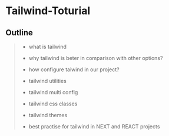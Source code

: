# Tailwind-Toturial
## Outline
>
> * what is tailwind
>
> * why tailwind is beter in comparison with other options?
>
> * how configure taiwind in our project?
>
> * tailwind utilities
>
> * tailwind multi config
>
> * tailwind css classes
>
> * tailwind themes
>
> * best practise for tailwind in NEXT and REACT projects
